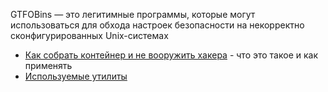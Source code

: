 GTFOBins — это легитимные программы, которые могут использоваться для обхода настроек безопасности на некорректно сконфигурированных Unix-системах

- [Как собрать контейнер и не вооружить хакера](https://habr.com/ru/companies/oleg-bunin/articles/799773/) - что это такое и как применять
- [Используемые утилиты](https://gtfobins.github.io/)